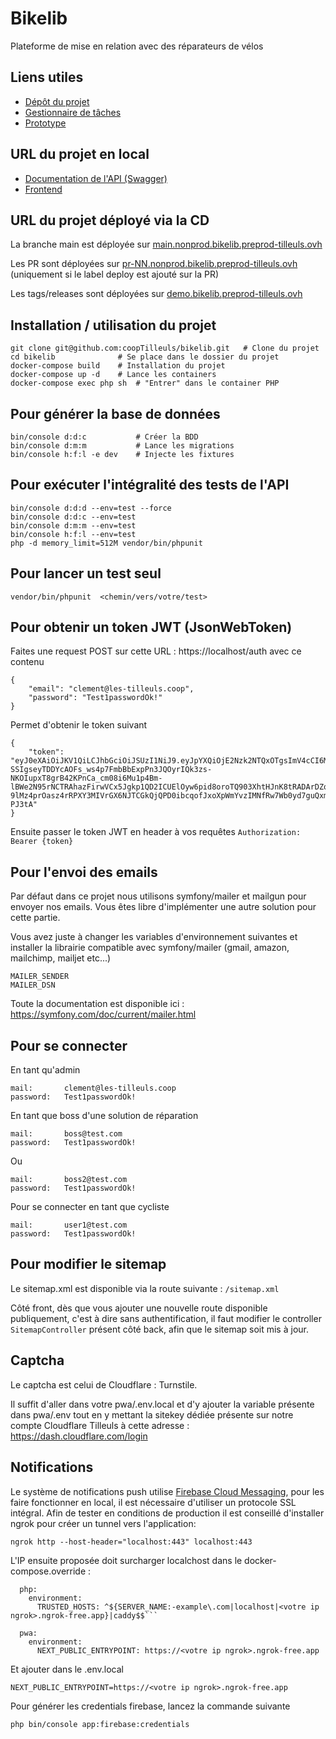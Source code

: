 # Bikelib

Plateforme de mise en relation avec des réparateurs de vélos

## Liens utiles

- [Dépôt du projet](https://github.com/coopTilleuls/bikelib)
- [Gestionnaire de tâches](https://github.com/orgs/coopTilleuls/projects/28/views/2?filterQuery=)
- [Prototype](https://www.figma.com/file/91BAjXJqYT4Ecj12xECtlz/Untitled?node-id=336-484)

## URL du projet en local

- [Documentation de l'API (Swagger)](https://localhost/docs)
- [Frontend](https://localhost/)

## URL du projet déployé via la CD

La branche main est déployée sur [main.nonprod.bikelib.preprod-tilleuls.ovh](https://main.nonprod.bikelib.preprod-tilleuls.ovh)

Les PR sont déployées sur [pr-NN.nonprod.bikelib.preprod-tilleuls.ovh](https://pr-NN.nonprod.bikelib.preprod-tilleuls.ovh) (uniquement si le label deploy est ajouté sur la PR)

Les tags/releases sont déployées sur [demo.bikelib.preprod-tilleuls.ovh](https://demo.bikelib.preprod-tilleuls.ovh)

## Installation / utilisation du projet

```shell
git clone git@github.com:coopTilleuls/bikelib.git   # Clone du projet
cd bikelib              # Se place dans le dossier du projet
docker-compose build    # Installation du projet
docker-compose up -d    # Lance les containers
docker-compose exec php sh  # "Entrer" dans le container PHP
```

## Pour générer la base de données

```shell
bin/console d:d:c           # Créer la BDD
bin/console d:m:m           # Lance les migrations
bin/console h:f:l -e dev    # Injecte les fixtures
```

## Pour exécuter l'intégralité des tests de l'API

```shell
bin/console d:d:d --env=test --force
bin/console d:d:c --env=test
bin/console d:m:m --env=test
bin/console h:f:l --env=test
php -d memory_limit=512M vendor/bin/phpunit
```

## Pour lancer un test seul

```shell
vendor/bin/phpunit  <chemin/vers/votre/test>
```

## Pour obtenir un token JWT (JsonWebToken)

Faites une request POST sur cette URL : https://localhost/auth avec ce contenu

```
{
    "email": "clement@les-tilleuls.coop",
    "password": "Test1passwordOk!"
}
```

Permet d'obtenir le token suivant

```
{
    "token": "eyJ0eXAiOiJKV1QiLCJhbGciOiJSUzI1NiJ9.eyJpYXQiOjE2Nzk2NTQxOTgsImV4cCI6MTY3OTY1Nzc5OCwicm9sZXMiOlsiUk9MRV9BRE1JTiIsIlJPTEVfVVNFUiJdLCJ1c2VybmFtZSI6ImNsZW1lbnRAbGVzLXRpbGxldWxzLmNvb3AifQ.OmmLYlmeriqt-SSIgseyTDDYcAOFs_ws4p7FmbBbExpPn3JQOyrIQk3zs-NKOIupxT8grB42KPnCa_cm08i6Mu1p4Bm-lBWe2N95rNCTRAhazFirwVCx5Jgkp1QD2ICUElOyw6pid8oroTQ903XhtHJnK8tRADArDZqz64U3p4eHcMbappjyJCQhVeV50oYsqcmR3gPWkO5uNt-9lMz4prOasz4rRPXY3MIVrGX6NJTCGkQjQPD0ibcqofJxoXpWmYvzIMNfRw7Wb0yd7guQxm7rWRVAwjBWFiW1eLou4upuq_KREojGLJwcTHVODeCrJcsQyRPtW1SRvrtP-PJ3tA"
}
```

Ensuite passer le token JWT en header à vos requêtes `Authorization: Bearer {token}`

## Pour l'envoi des emails

Par défaut dans ce projet nous utilisons symfony/mailer et mailgun pour envoyer nos emails.
Vous êtes libre d'implémenter une autre solution pour cette partie.

Vous avez juste à changer les variables d'environnement suivantes et installer la librairie
compatible avec symfony/mailer (gmail, amazon, mailchimp, mailjet etc...)

```
MAILER_SENDER
MAILER_DSN
```

Toute la documentation est disponible ici : https://symfony.com/doc/current/mailer.html

## Pour se connecter

En tant qu'admin

```
mail:       clement@les-tilleuls.coop
password:   Test1passwordOk!
```

En tant que boss d'une solution de réparation

```
mail:       boss@test.com
password:   Test1passwordOk!
```

Ou

```
mail:       boss2@test.com
password:   Test1passwordOk!
```

Pour se connecter en tant que cycliste

```
mail:       user1@test.com
password:   Test1passwordOk!
```

## Pour modifier le sitemap

Le sitemap.xml est disponible via la route suivante : `/sitemap.xml`

Côté front, dès que vous ajouter une nouvelle route disponible publiquement, c'est à dire sans authentification, il faut modifier le controller `SitemapController` présent côté back, afin que le sitemap soit mis à jour.

## Captcha

Le captcha est celui de Cloudflare : Turnstile.

Il suffit d'aller dans votre pwa/.env.local et d'y ajouter la variable présente dans pwa/.env tout en y mettant la sitekey dédiée présente sur notre compte Cloudflare Tilleuls à cette adresse :
https://dash.cloudflare.com/login


## Notifications
Le système de notifications push utilise [Firebase Cloud Messaging](https://firebase.google.com/), pour les faire fonctionner
en local, il est nécessaire d'utiliser un protocole SSL intégral. Afin de tester en conditions de production il est conseillé
d'installer ngrok pour créer un tunnel vers l'application: 

```
ngrok http --host-header="localhost:443" localhost:443
```

L'IP ensuite proposée doit surcharger localchost dans le docker-compose.override :

```
  php:
    environment:
      TRUSTED_HOSTS: ^${SERVER_NAME:-example\.com|localhost|<votre ip ngrok>.ngrok-free.app}|caddy$$```

  pwa:
    environment:
      NEXT_PUBLIC_ENTRYPOINT: https://<votre ip ngrok>.ngrok-free.app
```

Et ajouter dans le .env.local

```
NEXT_PUBLIC_ENTRYPOINT=https://<votre ip ngrok>.ngrok-free.app
```

Pour générer les credentials firebase, lancez la commande suivante

```
php bin/console app:firebase:credentials
```